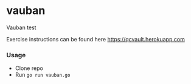# vauban
Vauban test

Exercise instructions can be found here https://qcvault.herokuapp.com

### Usage
- Clone repo
- Run ``` go run vauban.go ```
